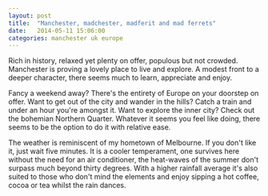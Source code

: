 ```yaml
---
layout: post
title:  "Manchester, madchester, madferit and mad ferrets"
date:   2014-05-11 15:06:00
categories: manchester uk europe
---
```


Rich in history, relaxed yet plenty on offer, populous but not crowded.
Manchester is proving a lovely place to live and explore. A modest front to a
deeper character, there seems much to learn, appreciate and enjoy.

Fancy a weekend away? There's the entirety of Europe on your doorstep on
offer. Want to get out of the city and wander in the hills? Catch a train and
under an hour you're amongst it. Want to explore the inner city? Check out the
bohemian Northern Quarter. Whatever it seems you feel like doing, there seems
to be the option to do it with relative ease.

<!--
(peak pictures)
-->

The weather is reminiscent of my hometown of Melbourne. If you don't like it,
just wait five minutes. It is a cooler temperament, one survives here without
the need for an air conditioner, the heat-waves of the summer don't surpass
much beyond thirty degrees. With a higher rainfall average it's also suited to
those who don't mind the elements and enjoy sipping a hot coffee, cocoa or tea
whilst the rain dances. 

<!--
Daylight

People

Culture

images
  canals
  northern quarter
  trains
  wheel
  trams
  history
-->
